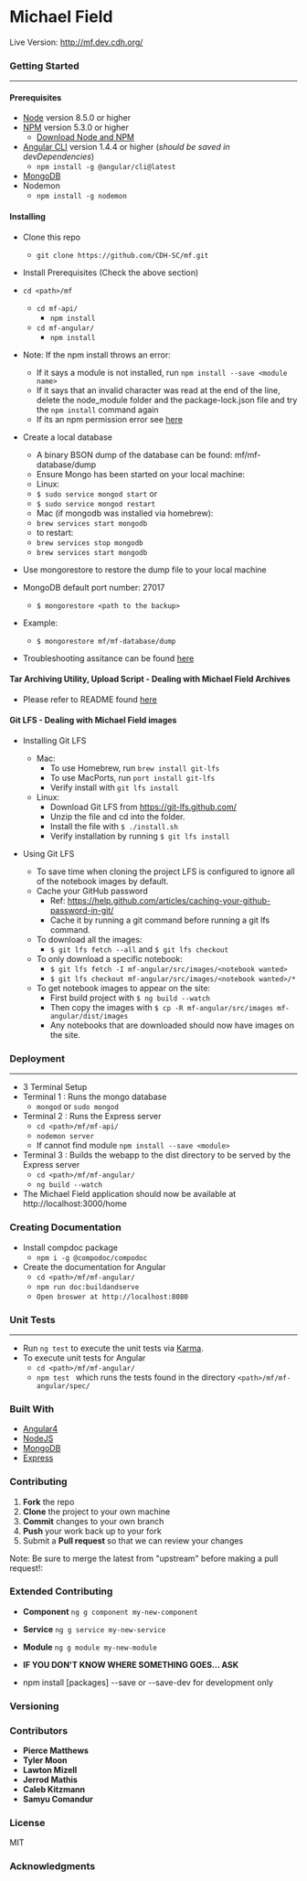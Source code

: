# Michael Field
Live Version: http://mf.dev.cdh.org/
### Getting Started
---
#### Prerequisites
* [Node](https://nodejs.org/en/) version 8.5.0 or higher
* [NPM](https://www.npmjs.com/) version 5.3.0 or higher
  * [Download Node and NPM](https://nodejs.org/en/)
* [Angular CLI](https://cli.angular.io/) version 1.4.4 or higher (*should be saved in devDependencies*)
  * ```npm install -g @angular/cli@latest```
* [MongoDB](https://docs.mongodb.com/getting-started/shell/installation/)
* Nodemon
  * ```npm install -g nodemon```

#### Installing
* Clone this repo
  * ```git clone https://github.com/CDH-SC/mf.git```
* Install Prerequisites (Check the above section)
* ```cd <path>/mf```
  * ```cd mf-api/```
    * ```npm install```
  * ```cd mf-angular/```
    * ```npm install```
* Note: If the npm install throws an error:
  * If it says a module is not installed, run ```npm install --save <module name>```
  * If it says that an invalid character was read at the end of the line, delete the node_module folder and the package-lock.json file and try the ```npm install``` command again
  * If its an npm permission error see [here](https://docs.npmjs.com/getting-started/fixing-npm-permissions)


* Create a local database
  * A binary BSON dump of the database can be found: mf/mf-database/dump
  * Ensure Mongo has been started on your local machine:
   * Linux:
    * ```$ sudo service mongod start```
  or
    * ```$ sudo service mongod restart```
   * Mac (if mongodb was installed via homebrew):
    * ```brew services start mongodb```
    * to restart:
     * ```brew services stop mongodb```
     * ```brew services start mongodb```
* Use mongorestore to restore the dump file to your local machine
* MongoDB default port number: 27017
  * ```$ mongorestore <path to the backup>```
* Example:
  * ```$ mongorestore mf/mf-database/dump```
 * Troubleshooting assitance can be found [here](https://docs.mongodb.com/manual/tutorial/backup-and-restore-tools/)

#### Tar Archiving Utility, Upload Script - Dealing with Michael Field Archives
* Please refer to README found [here](https://github.com/CDH-SC/mf/tree/master/mf-archive)

#### Git LFS - Dealing with Michael Field images
* Installing Git LFS
  * Mac:
    * To use Homebrew, run ```brew install git-lfs```
    * To use MacPorts, run ```port install git-lfs```
    * Verify install with ```git lfs install```
  * Linux:
    * Download Git LFS from https://git-lfs.github.com/
    * Unzip the file and cd into the folder.
    * Install the file with ```$ ./install.sh```
    * Verify installation by running ```$ git lfs install```

* Using Git LFS
  * To save time when cloning the project LFS is configured to ignore all of the notebook images by default.
  * Cache your GitHub password
    * Ref: https://help.github.com/articles/caching-your-github-password-in-git/
    * Cache it by running a git command before running a git lfs command.
  * To download all the images:
    * ```$ git lfs fetch --all``` and ```$ git lfs checkout```
  * To only download a specific notebook:
    * ```$ git lfs fetch -I mf-angular/src/images/<notebook wanted>```
    * ```$ git lfs checkout mf-angular/src/images/<notebook wanted>/*```
  * To get notebook images to appear on the site:
    * First build project with ```$ ng build --watch```
    * Then copy the images with ```$ cp -R mf-angular/src/images mf-angular/dist/images```
    * Any notebooks that are downloaded should now have images on the site.

### Deployment
---
* 3 Terminal Setup
* Terminal 1 : Runs the mongo database
  * ```mongod``` or ```sudo mongod```
* Terminal 2 : Runs the Express server
  * ```cd <path>/mf/mf-api/```
  * ```nodemon server```
  * If cannot find module ```npm install --save <module>```
* Terminal 3 : Builds the webapp to the dist directory to be served by the Express server
  * ```cd <path>/mf/mf-angular/```
  * ```ng build --watch```
* The Michael Field application should now be available at http://localhost:3000/home

### Creating Documentation
* Install compdoc package
  * ```npm i -g @compodoc/compodoc```
* Create the documentation for Angular
  * ```cd <path>/mf/mf-angular/```
  * ```npm run doc:buildandserve```
  * ```Open broswer at http://localhost:8080```

### Unit Tests
---
* Run ```ng test``` to execute the unit tests via [Karma](https://karma-runner.github.io).
* To execute unit tests for Angular
  * ```cd <path>/mf/mf-angular/```
  * ```npm test ``` which runs the tests found in the directory ```<path>/mf/mf-angular/spec/```

### Built With
* [Angular4](https://angular.io/)
* [NodeJS](https://nodejs.org/en/)
* [MongoDB](https://www.mongodb.com/)
* [Express](https://expressjs.com/)

### Contributing
1. **Fork** the repo
2. **Clone** the project to your own machine
3. **Commit** changes to your own branch
4. **Push** your work back up to your fork
5. Submit a **Pull request** so that we can review your changes

Note: Be sure to merge the latest from "upstream" before making a pull request!:

### Extended Contributing
* **Component**  ``` ng g component my-new-component ```
* **Service**  ``` ng g service my-new-service ```
* **Module**  ``` ng g module my-new-module ```
* **IF YOU DON'T KNOW WHERE SOMETHING GOES... ASK**

* npm install [packages] --save or --save-dev for development only

### Versioning

### Contributors
* **Pierce Matthews**
* **Tyler Moon**
* **Lawton Mizell**
* **Jerrod Mathis**
* **Caleb Kitzmann**
* **Samyu Comandur**

### License
MIT

### Acknowledgments

